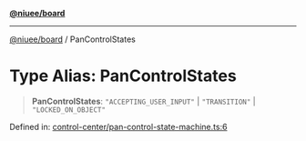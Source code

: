 [**@niuee/board**](../README.md)

***

[@niuee/board](../globals.md) / PanControlStates

# Type Alias: PanControlStates

> **PanControlStates**: `"ACCEPTING_USER_INPUT"` \| `"TRANSITION"` \| `"LOCKED_ON_OBJECT"`

Defined in: [control-center/pan-control-state-machine.ts:6](https://github.com/niuee/board/blob/d74620e4e63da3004adfc7105b7f1136fce9577c/src/control-center/pan-control-state-machine.ts#L6)
